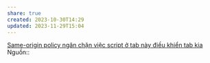 ```yaml
---
share: true
created: 2023-10-30T14:29
updated: 2023-11-29T15:04
---
```


[Same-origin policy ngăn chặn việc script ở tab này điều khiển tab kia](../../Same-origin%20policy%20ng%C4%83n%20ch%E1%BA%B7n%20vi%E1%BB%87c%20script%20%E1%BB%9F%20tab%20n%C3%A0y%20%C4%91i%E1%BB%81u%20khi%E1%BB%83n%20tab%20kia.md)
Nguồn::
